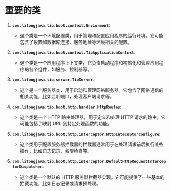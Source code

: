 # 重要的类

1. **`com.litongjava.tio.boot.context.Enviorment`**:

   - 这个类是一个环境配置类，用于管理和配置应用程序的运行环境。它可能包含了设置如数据库连接、服务地址等环境相关的配置。

2. **`com.litongjava.tio.boot.context.TioApplicationContext`**:

   - 这个类是一个应用程序上下文类，它负责启动程序和初始化和管理应用程序的各个组件，如服务、控制器等。

3. **`com.litongjava.tio.server.TioServer`**:

   - 这个是一个服务器类，用于启动和管理网络服务器。它包含了网络通信的相关功能，比如监听端口，处理客户端请求等。

4. **`com.litongjava.tio.boot.http.handler.HttpRoutes`**:

   - 这个类是一个 HTTP 路由处理器，用于定义和处理 HTTP 请求的路由。它可能包括了映射 URL 到特定处理函数的功能。

5. **`com.litongjava.tio.boot.http.interceptor.HttpInteceptorConfigure`**:

   - 这个类用于配置服务器拦截器的拦截器通常用于在处理请求前后执行某些操作，比如日志记录、权限检查等。

6. **`com.litongjava.tio.boot.http.interceptor.DefaultHttpRequestInterceptorDispatcher`**:
   - 这个类是一个默认的 HTTP 服务器拦截器实现。它可能提供了一些基本的拦截功能，比如日志记录或请求预处理。
